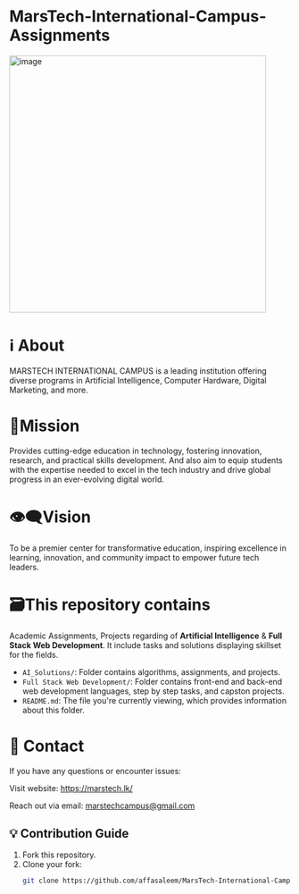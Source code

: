 # MarsTech-International-Campus-Assignments
<img width="460" height="460" alt="image" src="https://github.com/user-attachments/assets/c49741a4-8540-4389-80e9-7f0702c6c8de" />

# ℹ About
MARSTECH INTERNATIONAL CAMPUS is a leading institution offering diverse programs in Artificial Intelligence, Computer Hardware, Digital Marketing, and more.
# 🎯Mission
Provides cutting-edge education in technology, fostering innovation, research, and practical skills development. And also aim to equip students with the expertise needed to excel in the tech industry and drive global progress in an ever-evolving digital world.
# 👁‍🗨Vision
To be a premier center for transformative education, inspiring excellence in learning, innovation, and community impact to empower future tech leaders.
# 🗃This repository contains
Academic Assignments, Projects regarding of **Artificial Intelligence** & **Full Stack Web Development**. It include tasks and solutions displaying skillset for the fields.
- `AI_Solutions/`: Folder contains algorithms, assignments, and projects.
- `Full Stack Web Development/`: Folder contains front-end and back-end web development languages, step by step tasks, and capston projects.
- `README.md`: The file you're currently viewing, which provides information about this folder.

# 📩 Contact
If you have any questions or encounter issues:

Visit website: https://marstech.lk/

Reach out via email: marstechcampus@gmail.com

## 💡 Contribution Guide
1. Fork this repository.
2. Clone your fork:
   ```bash
   git clone https://github.com/affasaleem/MarsTech-International-Campus-Assignments.git
